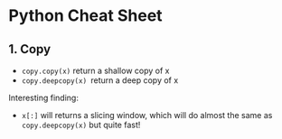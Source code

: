 # Python Cheat Sheet

## 1. Copy

- `copy.copy(x)` return a shallow copy of x
- `copy.deepcopy(x) `return a deep copy of x

Interesting finding:

- `x[:]` will returns a slicing window, which will do almost the same as `copy.deepcopy(x)` but quite fast!

